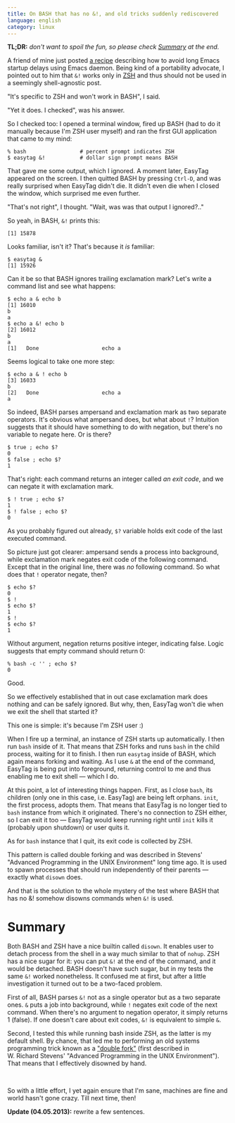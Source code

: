 ```yaml
---
title: On BASH that has no &!, and old tricks suddenly rediscovered
language: english
category: linux
---
```


**TL;DR:** *don't want to spoil the fun, so please check [Summary](#summary) at
the end.*

A friend of mine just posted [a
recipe](http://bytopia.org/2013/03/13/using-emacs-as-default-system-editor/)
describing how to avoid long Emacs startup delays using Emacs daemon. Being kind
of a portability advocate, I pointed out to him that `&!` works only in
[ZSH](http://zsh.org) and thus should not be used in a seemingly shell-agnostic
post.

"It's specific to ZSH and won't work in BASH", I said.

"Yet it does. I checked", was his answer.

So I checked too: I opened a terminal window, fired up BASH (had to do it
manually because I'm ZSH user myself) and ran the first GUI application that
came to my mind:

    % bash                 # percent prompt indicates ZSH
    $ easytag &!           # dollar sign prompt means BASH

That gave me some output, which I ignored. A moment later, EasyTag appeared on
the screen. I then quitted BASH by pressing `Ctrl-D`, and was really surprised
when EasyTag didn't die. It didn't even die when I closed the window, which
surprised me even further.

"That's not right", I thought. "Wait, was was that output I ignored?.."

So yeah, in BASH, `&!` prints this:

    [1] 15878

Looks familiar, isn't it? That's because it *is* familiar:

    $ easytag &
    [1] 15926

Can it be so that BASH ignores trailing exclamation mark? Let's write a command
list and see what happens:

    $ echo a & echo b
    [1] 16010
    b
    a
    $ echo a &! echo b
    [2] 16012
    b
    a
    [1]   Done                    echo a

Seems logical to take one more step:

    $ echo a & ! echo b
    [3] 16033
    b
    [2]   Done                    echo a
    a

So indeed, BASH parses ampersand and exclamation mark as two separate operators.
It's obvious what ampersand does, but what about `!`? Intuition suggests that it
should have something to do with negation, but there's no variable to negate
here. Or is there?

    $ true ; echo $?
    0
    $ false ; echo $?
    1

That's right: each command returns an integer called *an exit code*, and we can
negate it with exclamation mark.


    $ ! true ; echo $?
    1
    $ ! false ; echo $?
    0

As you probably figured out already, `$?` variable holds exit code of the last
executed command.

So picture just got clearer: ampersand sends a process into background, while
exclamation mark negates exit code of the following command. Except that in the
original line, there was *no* following command. So what does that `!` operator
negate, then?

    $ echo $?
    0
    $ !
    $ echo $?
    1
    $ !
    $ echo $?
    1

Without argument, negation returns positive integer, indicating false. Logic
suggests that empty command should return 0:

    % bash -c '' ; echo $?
    0

Good.

So we effectively established that in out case exclamation mark does nothing and
can be safely ignored. But why, then, EasyTag won't die when we exit the shell
that started it?

This one is simple: it's because I'm ZSH user :)

When I fire up a terminal, an instance of ZSH starts up automatically. I then
run `bash` inside of it. That means that ZSH forks and runs `bash` in the child
process, waiting for it to finish. I then run `easytag` inside of BASH, which
again means forking and waiting. As I use `&` at the end of the command, EasyTag
is being put into foreground, returning control to me and thus enabling me to
exit shell — which I do.

At this point, a lot of interesting things happen. First, as I close `bash`, its
children (only one in this case, i.e. EasyTag) are being left orphans. `init`,
the first process, adopts them. That means that EasyTag is no longer tied to
`bash` instance from which it originated. There's no connection to ZSH either,
so I can exit it too — EasyTag would keep running right until `init` kills it
(probably upon shutdown) or user quits it.

As for `bash` instance that I quit, its exit code is collected by ZSH.

This pattern is called double forking and was described in Stevens' "Advanced
Programming in the UNIX Environment" long time ago. It is used to spawn
processes that should run independently of their parents — exactly what `disown`
does.

And that is the solution to the whole mystery of the test where BASH that has
no &! somehow disowns commands when `&!` is used.

# Summary

Both BASH and ZSH have a nice builtin called `disown`. It enables user to detach
process from the shell in a way much similar to that of `nohup`. ZSH has a nice
sugar for it: you can put `&!` at the end of the command, and it would be
detached. BASH doesn't have such sugar, but in my tests the same `&!` worked
nonetheless. It confused me at first, but after a little investigation it turned
out to be a two-faced problem.

First of all, BASH parses `&!` not as a single operator but as a two separate
ones. `&` puts a job into background, while `!` negates exit code of the next
command. When there's no argument to negation operator, it simply returns 1
(false). If one doesn't care about exit codes, `&!` is equivalent to simple `&`.

Second, I tested this while running bash inside ZSH, as the latter is my default
shell. By chance, that led me to performing an old systems programming trick
known as a ["double
fork"](http://thinkiii.blogspot.com/2009/12/double-fork-to-avoid-zombie-process.html)
(first described in W. Richard Stevens' "Advanced Programming in the UNIX
Environment"). That means that I effectively disowned by hand.

 

So with a little effort, I yet again ensure that I'm sane, machines are fine and
world hasn't gone crazy. Till next time, then!

**Update (04.05.2013):** rewrite a few sentences.
